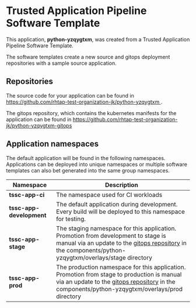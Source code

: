 # Trusted Application Pipeline Software Template

This application, **python-yzqygtxm**, was created from a Trusted Application Pipeline Software Template.

The software templates create a new source and gitops deployment repositories with a sample source application. 

## Repositories

The source code for your application can be found in [https://github.com/rhtap-test-organization-jk/python-yzqygtxm ](https://github.com/rhtap-test-organization-jk/python-yzqygtxm ).
 
The gitops repository, which contains the kubernetes manifests for the application can be found in 
[https://github.com/rhtap-test-organization-jk/python-yzqygtxm-gitops ](https://github.com/rhtap-test-organization-jk/python-yzqygtxm-gitops ) 

## Application namespaces 

The default application will be found in the following namespaces. Applications can be deployed into unique namespaces or multiple software templates can also bet generated into the same group namespaces.  

|  Namespace   |  Description   |  
| -------- | -------- |
| **tssc-app-ci** | The namespace used for CI workloads |
| **tssc-app-development** | The default application during development. Every build will be deployed to this namespace for testing. |
| **tssc-app-stage** | The staging namespace for this application. Promotion from development to stage is manual via an update to the [gitops repository](https://github.com/rhtap-test-organization-jk/python-yzqygtxm-gitops ) in the components/python-yzqygtxm/overlays/stage directory |
| **tssc-app-prod** | The production namespace for this application. Promotion from stage to production is manual via an update to the [gitops repository](https://github.com/rhtap-test-organization-jk/python-yzqygtxm-gitops ) in the components/python-yzqygtxm/overlays/prod directory |